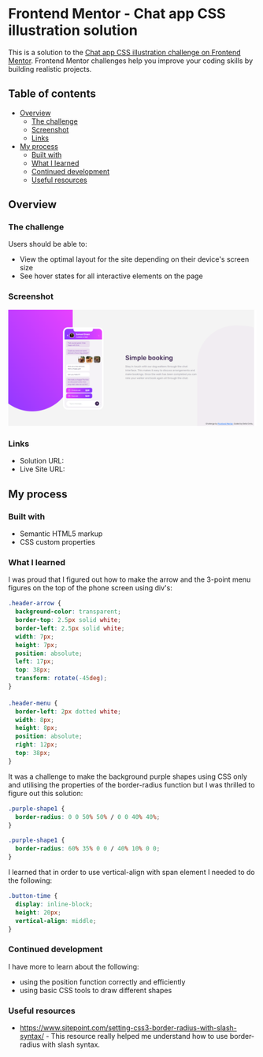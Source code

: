 # Frontend Mentor - Chat app CSS illustration solution

This is a solution to the [Chat app CSS illustration challenge on Frontend Mentor](https://www.frontendmentor.io/challenges/chat-app-css-illustration-O5auMkFqY). Frontend Mentor challenges help you improve your coding skills by building realistic projects.

## Table of contents

- [Overview](#overview)
  - [The challenge](#the-challenge)
  - [Screenshot](#screenshot)
  - [Links](#links)
- [My process](#my-process)
  - [Built with](#built-with)
  - [What I learned](#what-i-learned)
  - [Continued development](#continued-development)
  - [Useful resources](#useful-resources)

## Overview

### The challenge

Users should be able to:

- View the optimal layout for the site depending on their device's screen size
- See hover states for all interactive elements on the page

### Screenshot

![](./screenshot.jpg)

### Links

- Solution URL:
- Live Site URL:

## My process

### Built with

- Semantic HTML5 markup
- CSS custom properties

### What I learned

I was proud that I figured out how to make the arrow and the 3-point menu figures on the top of the phone screen using div's:

```css
.header-arrow {
  background-color: transparent;
  border-top: 2.5px solid white;
  border-left: 2.5px solid white;
  width: 7px;
  height: 7px;
  position: absolute;
  left: 17px;
  top: 38px;
  transform: rotate(-45deg);
}

.header-menu {
  border-left: 2px dotted white;
  width: 8px;
  height: 8px;
  position: absolute;
  right: 12px;
  top: 38px;
}
```

It was a challenge to make the background purple shapes using CSS only and utilising the properties of the border-radius function but I was thrilled to figure out this solution:

```css
.purple-shape1 {
  border-radius: 0 0 50% 50% / 0 0 40% 40%;
}
```

```css
.purple-shape1 {
  border-radius: 60% 35% 0 0 / 40% 10% 0 0;
}
```

I learned that in order to use vertical-align with span element I needed to do the following:

```css
.button-time {
  display: inline-block;
  height: 20px;
  vertical-align: middle;
}
```

### Continued development

I have more to learn about the following:

- using the position function correctly and efficiently
- using basic CSS tools to draw different shapes

### Useful resources

- https://www.sitepoint.com/setting-css3-border-radius-with-slash-syntax/ - This resource really helped me understand how to use border-radius with slash syntax.

```

```
